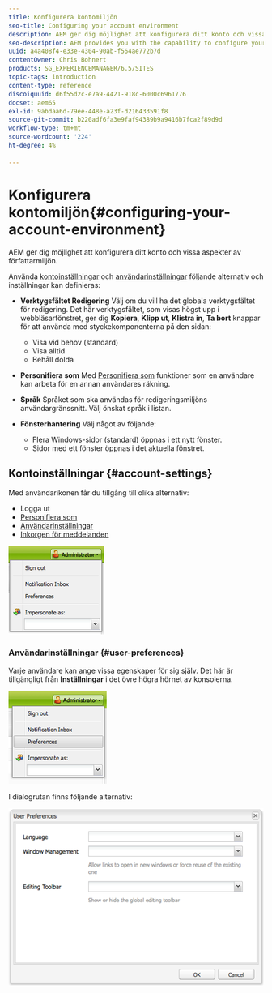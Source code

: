 ```yaml
---
title: Konfigurera kontomiljön
seo-title: Configuring your account environment
description: AEM ger dig möjlighet att konfigurera ditt konto och vissa aspekter av författarmiljön.
seo-description: AEM provides you with the capability to configure your account and certain aspects of the author environment.
uuid: a4a408f4-e33e-4304-90ab-f564ae772b7d
contentOwner: Chris Bohnert
products: SG_EXPERIENCEMANAGER/6.5/SITES
topic-tags: introduction
content-type: reference
discoiquuid: d6f55d2c-e7a9-4421-918c-6000c6961776
docset: aem65
exl-id: 9abdaa6d-79ee-448e-a23f-d216433591f8
source-git-commit: b220adf6fa3e9faf94389b9a9416b7fca2f89d9d
workflow-type: tm+mt
source-wordcount: '224'
ht-degree: 4%

---
```


# Konfigurera kontomiljön{#configuring-your-account-environment}

AEM ger dig möjlighet att konfigurera ditt konto och vissa aspekter av författarmiljön.

Använda [kontoinställningar](#account-settings) och [användarinställningar](#user-preferences) följande alternativ och inställningar kan definieras:

* **Verktygsfältet Redigering**
Välj om du vill ha det globala verktygsfältet för redigering. Det här verktygsfältet, som visas högst upp i webbläsarfönstret, ger dig 
**Kopiera**, **Klipp ut**, **Klistra in**, **Ta bort** knappar för att använda med styckekomponenterna på den sidan:

   * Visa vid behov (standard)
   * Visa alltid
   * Behåll dolda

* **Personifiera som**
Med [Personifiera som](/help/sites-administering/security.md#impersonating-another-user) funktioner som en användare kan arbeta för en annan användares räkning.

* **Språk**
Språket som ska användas för redigeringsmiljöns användargränssnitt. Välj önskat språk i listan.

* **Fönsterhantering**
Välj något av följande:

   * Flera Windows-sidor (standard) öppnas i ett nytt fönster.
   * Sidor med ett fönster öppnas i det aktuella fönstret.

## Kontoinställningar {#account-settings}

Med användarikonen får du tillgång till olika alternativ:

* Logga ut
* [Personifiera som](/help/sites-administering/security.md#impersonating-another-user)
* [Användarinställningar](#user-preferences)
* [Inkorgen för meddelanden](/help/sites-classic-ui-authoring/author-env-inbox.md)

![chlimage_1-122](assets/chlimage_1-122.png)

### Användarinställningar {#user-preferences}

Varje användare kan ange vissa egenskaper för sig själv. Det här är tillgängligt från **Inställningar** i det övre högra hörnet av konsolerna.

![screen_shot_2012-02-08at105033am](assets/screen_shot_2012-02-08at105033am.png)

I dialogrutan finns följande alternativ:

![chlimage_1-123](assets/chlimage_1-123.png)
